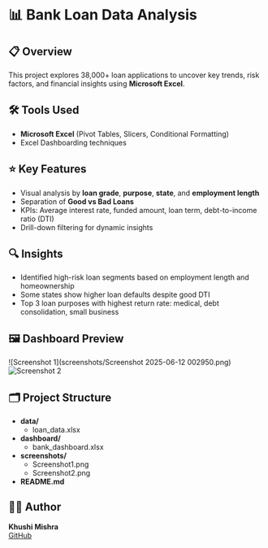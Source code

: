 # 📊 Bank Loan Data Analysis

## 📋 Overview
This project explores 38,000+ loan applications to uncover key trends, risk factors, and financial insights using **Microsoft Excel**.

## 🛠️ Tools Used
- **Microsoft Excel** (Pivot Tables, Slicers, Conditional Formatting)
- Excel Dashboarding techniques

## ⭐ Key Features
- Visual analysis by **loan grade**, **purpose**, **state**, and **employment length**
- Separation of **Good vs Bad Loans**
- KPIs: Average interest rate, funded amount, loan term, debt-to-income ratio (DTI)
- Drill-down filtering for dynamic insights

## 🔍 Insights
- Identified high-risk loan segments based on employment length and homeownership
- Some states show higher loan defaults despite good DTI
- Top 3 loan purposes with highest return rate: medical, debt consolidation, small business

## 🖼️ Dashboard Preview
![Screenshot 1](screenshots/Screenshot 2025-06-12 002950.png)  
![Screenshot 2](screenshots/Screenshot2.png)

## 🗂️ Project Structure
- **data/**
  - loan_data.xlsx
- **dashboard/**
  - bank_dashboard.xlsx
- **screenshots/**
  - Screenshot1.png
  - Screenshot2.png
- **README.md**

## 👩‍💻 Author
**Khushi Mishra**  
[GitHub](https://github.com/KhushiMishra1707)
